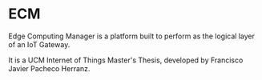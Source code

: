 # ECM
Edge Computing Manager is a platform built to perform as the logical layer of an IoT Gateway.

It is a UCM Internet of Things Master's Thesis, developed by Francisco Javier Pacheco Herranz.
